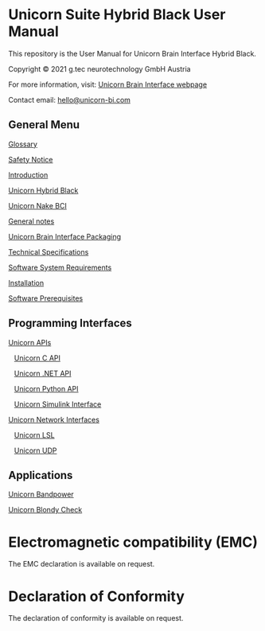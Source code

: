 # Unicorn Suite Hybrid Black User Manual
This repository is the User Manual for Unicorn Brain Interface Hybrid Black.

Copyright © 2021 g.tec neurotechnology GmbH Austria

For more information, visit: [Unicorn Brain Interface webpage](www.unicorn-bi.com)

Contact email: hello@unicorn-bi.com

## General Menu
[Glossary](Glossary/glossaryInformation.md)

[Safety Notice](Safety/safetyNotice.md)

[Introduction](/Introduction/introduction.md)

[Unicorn Hybrid Black](/TechnicalSpecifications/unicornBrainInterfaceHybridBlack.md)

[Unicorn Nake BCI](/TechnicalSpecifications/unicornNakedBci.md)

[General notes](/Introduction/generalNotes.md)

[Unicorn Brain Interface Packaging](/Introduction/unicornBrainInterfacePackaging.md)


[Technical Specifications](/TechnicalSpecifications/technicalSpecifications.md)

[Software System Requirements](/Installation/softwareRequirements.md)

[Installation](/Installation/installation.md)

[Software Prerequisites](/Installation/softPrerequisites.md)

## Programming Interfaces
[Unicorn APIs](https://github.com/unicorn-bi/Unicorn-Hybrid-Black-Windows-APIs)<br/>

&nbsp;&nbsp;&nbsp;[Unicorn C API](https://github.com/unicorn-bi/Unicorn-Hybrid-Black-Windows-APIs/blob/main/c-api/unicorn-c-api.md)<br/>

&nbsp;&nbsp;&nbsp;[Unicorn .NET API](https://github.com/unicorn-bi/Unicorn-Hybrid-Black-Windows-APIs/blob/main/dotnet-api/unicorn-dotnet-api.md)<br/>

&nbsp;&nbsp;&nbsp;[Unicorn Python API](https://github.com/unicorn-bi/Unicorn-Hybrid-Black-Windows-APIs/blob/main/python-api/unicorn-python-api.md)<br/>

&nbsp;&nbsp;&nbsp;[Unicorn Simulink Interface](https://github.com/unicorn-bi/Unicorn-Hybrid-Black-Windows-APIs/blob/main/simulink-interface/unicorn-simulink-interface.md)<br/>

[Unicorn Network Interfaces](https://github.com/unicorn-bi/Unicorn-Network-Interfaces-Hybrid-Black/tree/main)<br/>

&nbsp;&nbsp;&nbsp;[Unicorn LSL](https://github.com/unicorn-bi/Unicorn-Network-Interfaces-Hybrid-Black/tree/main/LSL)<br/>

&nbsp;&nbsp;&nbsp;[Unicorn UDP](https://github.com/unicorn-bi/Unicorn-Network-Interfaces-Hybrid-Black/tree/main/UDP)<br/>

## Applications

[Unicorn Bandpower](https://github.com/unicorn-bi/Unicorn-Bandpower-Hybrid-Black)<br/>

[Unicorn Blondy Check](https://github.com/unicorn-bi/Unicorn-Hybrid-Black-Windows-APIs)<br/>

# Electromagnetic compatibility (EMC)
The EMC declaration is available on request.

# Declaration of Conformity
The declaration of conformity is available on request.